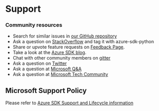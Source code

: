 # Support

### Community resources
- Search for similar issues in [our GitHub repository](https://github.com/Azure/azure-sdk-for-python/issues)
- Ask a question on [StackOverflow](https://stackoverflow.com/questions/tagged/azure-sdk-python) and tag it with azure-sdk-python
- Share or upvote feature requests on [Feedback Page](https://feedback.azure.com/forums/34192--general-feedback).
- Take a look at the [Azure SDK blog](https://devblogs.microsoft.com/azure-sdk/).
- Chat with other community members on [gitter](https://gitter.im/Azure/azure-sdk-for-python?source=orgpage)
- Ask a question on [Twitter](https://twitter.com/AzureSDK)
- Ask a question at [Microsoft Q&A](https://docs.microsoft.com/answers/products/azure?WT.mc_id=Portal-Microsoft_Azure_Support&product=all)
- Ask a question at [Microsoft Tech Community](https://techcommunity.microsoft.com/t5/azure/ct-p/Azure)

## Microsoft Support Policy

Please refer to [Azure SDK Support and Lifecycle information](https://azure.github.io/azure-sdk/policies_support.html)
